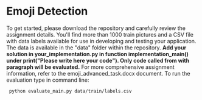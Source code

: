 # Emoji Detection
 To get started, please download the repository and carefully review the assignment details. 
 You'll find more than 1000 train pictures and a CSV file with data labels available for use in 
 developing and testing your application. The data is available in the "data" folder within the 
 repository. **Add your solution in your_implementation.py in function implementation_main() under 
 print("Please 
 write here your 
 code"). Only code called from with paragraph will be evaluated.** For more 
 comprehensive assignment information, refer to the emoji_advanced_task.docx document.
 To run the evaluation type in command line:
```console
 python evaluate_main.py data/train/labels.csv
```